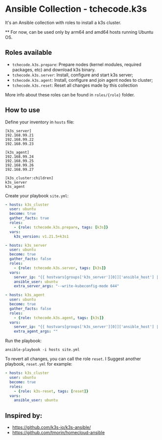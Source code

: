 # Ansible Collection - tchecode.k3s

It's an Ansible collection with roles to install a k3s cluster.

** For now, can be used only by arm64 and amd64 hosts running Ubuntu OS.

## Roles available

- `tchecode.k3s.prepare`: Prepare nodes (kernel modules, required packages, etc) and download k3s binary.
- `tchecode.k3s.server`: Install, configure and start k3s server;
- `tchecode.k3s.agent`: Install, configure and join agent nodes to cluster;
- `tchecode.k3s.reset`: Reset all changes made by this collection

More info about these roles can be found in `roles/{role}` folder.

## How to use

Define your inventory in `hosts` file:
```
[k3s_server]
192.168.99.21
192.168.99.22
192.168.99.23

[k3s_agent]
192.168.99.24
192.168.99.25
192.168.99.26
192.168.99.27

[k3s_cluster:children]
k3s_server
k3s_agent
```

Create your playbook `site.yml`:

```YAML
- hosts: k3s_cluster
  user: ubuntu
  become: true
  gather_facts: true
  roles:
    - {role: tchecode.k3s.prepare, tags: [k3s]}
  vars:
    k3s_version: v1.21.5+k3s1

- hosts: k3s_server
  user: ubuntu
  become: true
  gather_facts: false
  roles:
    - {role: tchecode.k3s.server, tags: [k3s]}    
  vars:
    server_ip: "{{ hostvars[groups['k3s_server'][0]]['ansible_host'] | default(groups['k3s_server'][0]) }}"
    ansible_user: ubuntu
    extra_server_args: "--write-kubeconfig-mode 644"

- hosts: k3s_agent
  user: ubuntu
  become: true
  gather_facts: false
  roles:
    - {role: tchecode.k3s.agent, tags: [k3s]}
  vars:
    server_ip: "{{ hostvars[groups['k3s_server'][0]]['ansible_host'] | default(groups['k3s_server'][0]) }}"
    extra_agent_args: ""
```

Run the playbook:

```
ansible-playbook -i hosts site.yml
```

To revert all changes, you can call the role `reset`. I Suggest another playbook, `reset.yml` for example:

```YAML
- hosts: k3s_cluster
  user: ubuntu
  become: true
  roles:
    - {role: k3s-reset, tags: [reset]}
  vars:
    ansible_user: ubuntu
```

## Inspired by:

- https://github.com/k3s-io/k3s-ansible/
- https://github.com/tmorin/homecloud-ansible
